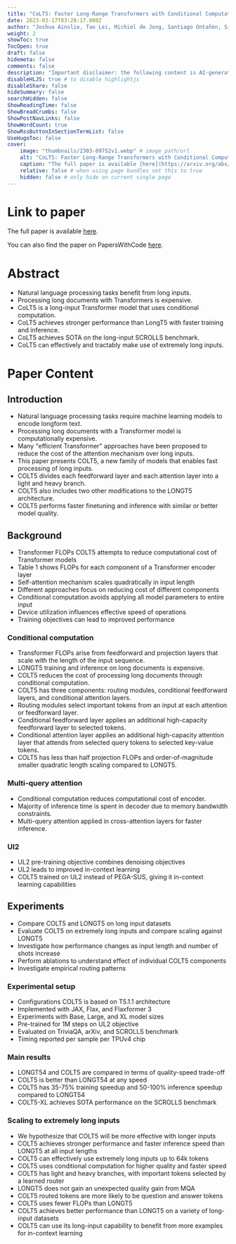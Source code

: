 ```yaml
---
title: "CoLT5: Faster Long-Range Transformers with Conditional Computation"
date: 2023-03-17T03:28:17.000Z
author: "Joshua Ainslie, Tao Lei, Michiel de Jong, Santiago Ontañón, Siddhartha Brahma and 7 others"
weight: 2
showToc: true
TocOpen: true
draft: false
hidemeta: false
comments: false
description: "Important disclaimer: the following content is AI-generated, please make sure to fact check the presented information by reading the full paper."
disableHLJS: true # to disable highlightjs
disableShare: false
hideSummary: false
searchHidden: false
ShowReadingTime: false
ShowBreadCrumbs: false
ShowPostNavLinks: false
ShowWordCount: true
ShowRssButtonInSectionTermList: false
UseHugoToc: false
cover:
    image: "thumbnails/2303-09752v1.webp" # image path/url
    alt: "CoLT5: Faster Long-Range Transformers with Conditional Computation" # alt text
    caption: "The full paper is available [here](https://arxiv.org/abs/2303.09752)." # display caption under cover
    relative: false # when using page bundles set this to true
    hidden: false # only hide on current single page
---
```


# Link to paper
The full paper is available [here](https://arxiv.org/abs/2303.09752).

You can also find the paper on PapersWithCode [here](https://paperswithcode.com/paper/colt5-faster-long-range-transformers-with).

# Abstract
- Natural language processing tasks benefit from long inputs.
- Processing long documents with Transformers is expensive.
- CoLT5 is a long-input Transformer model that uses conditional computation.
- CoLT5 achieves stronger performance than LongT5 with faster training and inference.
- CoLT5 achieves SOTA on the long-input SCROLLS benchmark.
- CoLT5 can effectively and tractably make use of extremely long inputs.

# Paper Content

## Introduction
- Natural language processing tasks require machine learning models to encode longform text.
- Processing long documents with a Transformer model is computationally expensive.
- Many "efficient Transformer" approaches have been proposed to reduce the cost of the attention mechanism over long inputs.
- This paper presents COLT5, a new family of models that enables fast processing of long inputs.
- COLT5 divides each feedforward layer and each attention layer into a light and heavy branch.
- COLT5 also includes two other modifications to the LONGT5 architecture.
- COLT5 performs faster finetuning and inference with similar or better model quality.

## Background
- Transformer FLOPs COLT5 attempts to reduce computational cost of Transformer models
- Table 1 shows FLOPs for each component of a Transformer encoder layer
- Self-attention mechanism scales quadratically in input length
- Different approaches focus on reducing cost of different components
- Conditional computation avoids applying all model parameters to entire input
- Device utilization influences effective speed of operations
- Training objectives can lead to improved performance

### Conditional computation
- Transformer FLOPs arise from feedforward and projection layers that scale with the length of the input sequence.
- LONGT5 training and inference on long documents is expensive.
- COLT5 reduces the cost of processing long documents through conditional computation.
- COLT5 has three components: routing modules, conditional feedforward layers, and conditional attention layers.
- Routing modules select important tokens from an input at each attention or feedforward layer.
- Conditional feedforward layer applies an additional high-capacity feedforward layer to selected tokens.
- Conditional attention layer applies an additional high-capacity attention layer that attends from selected query tokens to selected key-value tokens.
- COLT5 has less than half projection FLOPs and order-of-magnitude smaller quadratic length scaling compared to LONGT5.

### Multi-query attention
- Conditional computation reduces computational cost of encoder.
- Majority of inference time is spent in decoder due to memory bandwidth constraints.
- Multi-query attention applied in cross-attention layers for faster inference.

### Ul2
- UL2 pre-training objective combines denoising objectives
- UL2 leads to improved in-context learning
- COLT5 trained on UL2 instead of PEGA-SUS, giving it in-context learning capabilities

## Experiments
- Compare COLT5 and LONGT5 on long input datasets
- Evaluate COLT5 on extremely long inputs and compare scaling against LONGT5
- Investigate how performance changes as input length and number of shots increase
- Perform ablations to understand effect of individual COLT5 components
- Investigate empirical routing patterns

### Experimental setup
- Configurations COLT5 is based on T5.1.1 architecture
- Implemented with JAX, Flax, and Flaxformer 3
- Experiments with Base, Large, and XL model sizes
- Pre-trained for 1M steps on UL2 objective
- Evaluated on TriviaQA, arXiv, and SCROLLS benchmark
- Timing reported per sample per TPUv4 chip

### Main results
- LONGT54 and COLT5 are compared in terms of quality-speed trade-off
- COLT5 is better than LONGT54 at any speed
- COLT5 has 35-75% training speedup and 50-100% inference speedup compared to LONGT54
- COLT5-XL achieves SOTA performance on the SCROLLS benchmark

### Scaling to extremely long inputs
- We hypothesize that COLT5 will be more effective with longer inputs
- COLT5 achieves stronger performance and faster inference speed than LONGT5 at all input lengths
- COLT5 can effectively use extremely long inputs up to 64k tokens
- COLT5 uses conditional computation for higher quality and faster speed
- COLT5 has light and heavy branches, with important tokens selected by a learned router
- LONGT5 does not gain an unexpected quality gain from MQA
- COLT5 routed tokens are more likely to be question and answer tokens
- COLT5 uses fewer FLOPs than LONGT5
- COLT5 achieves better performance than LONGT5 on a variety of long-input datasets
- COLT5 can use its long-input capability to benefit from more examples for in-context learning
